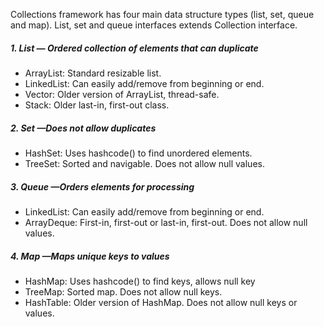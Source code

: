 Collections framework has four main data structure types (list, set, queue and map). 
List, set and queue interfaces extends Collection interface. 

##### 1. List — Ordered collection of elements that can duplicate
- ArrayList: Standard resizable list.
- LinkedList: Can easily add/remove from beginning or end.
- Vector: Older version of ArrayList, thread-safe.
- Stack: Older last-in, first-out class.

##### 2. Set —Does not allow duplicates
- HashSet: Uses hashcode() to find unordered elements.
- TreeSet: Sorted and navigable. Does not allow null values.

##### 3. Queue —Orders elements for processing
- LinkedList: Can easily add/remove from beginning or end.
- ArrayDeque: First-in, first-out or last-in, first-out. Does not allow null values.

##### 4. Map —Maps unique keys to values
- HashMap: Uses hashcode() to find keys, allows null key
- TreeMap: Sorted map. Does not allow null keys.
- HashTable: Older version of HashMap. Does not allow null keys or values.
